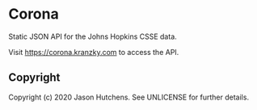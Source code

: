 Corona
======

Static JSON API for the Johns Hopkins CSSE data.

Visit https://corona.kranzky.com to access the API.

Copyright
---------

Copyright (c) 2020 Jason Hutchens. See UNLICENSE for further details.
